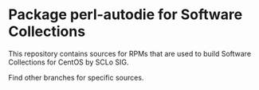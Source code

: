 # Package perl-autodie for Software Collections

This repository contains sources for RPMs that are used
to build Software Collections for CentOS by SCLo SIG.

Find other branches for specific sources.

